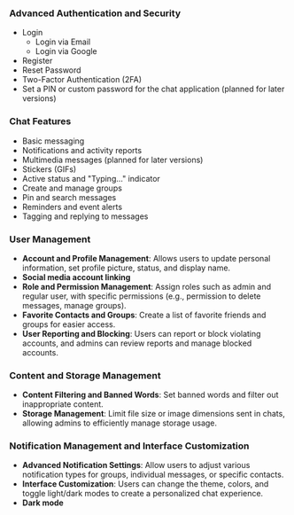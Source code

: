 
### Advanced Authentication and Security
* Login
   * Login via Email
   * Login via Google
* Register
* Reset Password
* Two-Factor Authentication (2FA)
* Set a PIN or custom password for the chat application (planned for later versions)

### Chat Features
* Basic messaging
* Notifications and activity reports
* Multimedia messages (planned for later versions)
* Stickers (GIFs)
* Active status and "Typing..." indicator
* Create and manage groups
* Pin and search messages
* Reminders and event alerts
* Tagging and replying to messages

### User Management
* **Account and Profile Management**: Allows users to update personal information, set profile picture, status, and display name.
* **Social media account linking**
* **Role and Permission Management**: Assign roles such as admin and regular user, with specific permissions (e.g., permission to delete messages, manage groups).
* **Favorite Contacts and Groups**: Create a list of favorite friends and groups for easier access.
* **User Reporting and Blocking**: Users can report or block violating accounts, and admins can review reports and manage blocked accounts.

### Content and Storage Management
* **Content Filtering and Banned Words**: Set banned words and filter out inappropriate content.
* **Storage Management**: Limit file size or image dimensions sent in chats, allowing admins to efficiently manage storage usage.

### Notification Management and Interface Customization
* **Advanced Notification Settings**: Allow users to adjust various notification types for groups, individual messages, or specific contacts.
* **Interface Customization**: Users can change the theme, colors, and toggle light/dark modes to create a personalized chat experience.
* **Dark mode**
